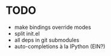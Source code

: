 TODO
====

* make bindings override modes
* split init.el
* all deps in git submodules
* auto-completions à la IPython (EIN?)

